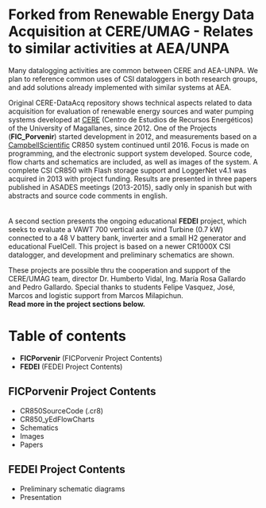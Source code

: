 # Forked from Renewable Energy Data Acquisition at CERE/UMAG - Relates to similar activities at AEA/UNPA

Many datalogging activities are common between CERE and AEA-UNPA. We plan to reference common uses of CSI dataloggers in both research groups, and add solutions already implemented with similar systems at AEA.

Original CERE-DataAcq repository shows technical aspects related to data acquisition for evaluation of renewable energy sources and water pumping systems developed at [CERE](http://umag.cl/cere/) (Centro de Estudios de Recursos Energéticos) of the University of Magallanes, since 2012. One of the Projects (**FIC_Porvenir**) started development in 2012, and measurements based on a [CampbellScientific](https://www.campbellsci.com/)  CR850 system continued until 2016. Focus is made on programming, and the electronic support system developed. Source code, flow charts and schematics are included, as well as images of the system. A complete CSI CR850 with Flash storage support and LoggerNet v4.1 was acquired in 2013 with project funding. Results are presented in three papers published in ASADES meetings (2013-2015), sadly only in spanish but with abstracts and source code comments in english.  
<br/> <br/>
A second section presents the ongoing educational **FEDEI** project, which seeks to evaluate a VAWT 700 vertical axis wind Turbine (0.7 kW) connected to a 48 V battery bank, inverter and a small H2 generator and educational FuelCell. This project is based on a newer CR1000X CSI datalogger, and development and preliminary schematics are shown. 

These projects are possible thru the cooperation and support of the CERE/UMAG team, director Dr. Humberto Vidal, Ing. María Rosa Gallardo and Pedro Gallardo. Special thanks to students Felipe Vasquez, José, Marcos and logistic support from Marcos Milapichun.
<br/>
**Read more in the project sections below.**
<br/>


# Table of contents
* **FICPorvenir** (FICPorvenir Project Contents)
* **FEDEI** (FEDEI Project Contents)


## FICPorvenir Project Contents

* CR850SourceCode (.cr8)
* CR850_yEdFlowCharts
* Schematics
* Images
* Papers

## FEDEI Project Contents

* Preliminary schematic diagrams
* Presentation

